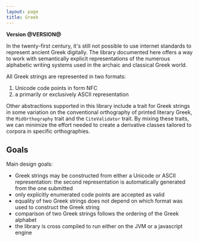 ```yaml
---
layout: page
title: Greek
---
```


**Version @VERSION@**

In the twenty-first century, it's still not possible to use internet standards to represent ancient Greek digitally.  The library documented here offers a way to work with semantically explicit representations of the numerous alphabetic writing systems used in the archaic and classical Greek world.

All Greek strings are represented in two formats:

1.  Unicode code points in form NFC
2.  a primarily or exclusively ASCII representation


Other abstractions supported in this library include a trait for Greek strings in some variation on the conventional  orthography of printed literary Greek, the `MidOrthography` trait and the `CiteValidator`  trait.  By mixing these traits, we can minimize the effort needed to create a derivative classes tailored to corpora in specific orthographies.


## Goals

Main design goals:

-   Greek strings may be constructed from either a Unicode or ASCII representation: the second representation is automatically generated from the one submitted
-   only explicitly enumerated code points are accepted as valid
-   equality of two Greek strings does not depend on which format was used to construct the Greek string
-   comparison of two Greek strings follows the ordering of the Greek alphabet
-   the library is cross compiled to run either on the JVM or a javascript engine
